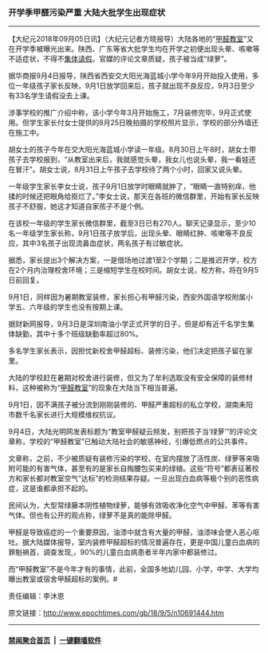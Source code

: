 ### 开学季甲醛污染严重 大陆大批学生出现症状
------------------------

<p>【大纪元2018年09月05日讯】（大纪元记者方晓报导）大陆各地的“<a href="http://www.epochtimes.com/gb/tag/%E7%94%B2%E9%86%9B%E6%95%99%E5%AE%A4.html">甲醛教室</a>”又在开学季被曝光出来。陕西、广东等省大批学生均在开学之初便出现头晕、咳嗽等不适症状，不得不<a href="http://www.epochtimes.com/gb/tag/%E9%9B%86%E4%BD%93%E8%AF%B7%E5%81%87.html">集体请假</a>。官媒的评论文章质疑，孩子被当成“绿萝”。</p>
<p>据华商报9月4日报导，陕西省西安交大阳光海蓝城小学今年9月开始投入使用，多位一年级孩子家长反映，9月1日放学回来后，孩子就出现不良反应，9月3日至少有33名学生请假没去上课。</p>
<p>涉事学校的推广介绍中称，该小学今年3月开始施工，7月装修完毕，9月正式使用。但学生家长付女士提供的8月25日晚拍摄的学校照片显示，学校的部分外墙还在施工中。</p>
<p>胡女士的孩子今年在交大阳光海蓝城小学读一年级。8月30日上午8时，胡女士带孩子去学校报到，“从教室出来后，我就感觉头晕，我女儿也说头晕，我一看娃还在冒汗”。胡女士说，8月31日上午孩子去学校待了两个小时，回家又说头晕。</p>
<p>一年级学生家长李女士说，孩子9月1日放学时眼睛就肿了，“眼睛一直特别痒，他揉的时候还把眼角给抠烂了。”李女士说，那天在各班的微信群里，开始有家长反映孩子不舒服，她这才知道自家孩子不是个例。</p>
<p>在该校一年级的学生家长微信群里，截至3日已有270人。聊天记录显示，至少10名一年级学生家长称，9月1日孩子放学后，出现头晕、眼睛红肿、咳嗽等不良反应，其中3名孩子出现流鼻血症状，两名孩子有过敏症状。</p>
<p>据悉，家长提出3个解决方案，一是借场地过渡1至2个学期；二是推迟开学，校方在2个月内治理校舍环境；三是缩短学生在校时间。胡女士说，校方称，将在9月5日前回复。</p>
<p>9月1日，同样因为暑期教室装修，家长担心有甲醛污染，西安外国语学校附属小学五、六年级的学生也没有按期上课。</p>
<p>据财新网报导，9月3日是深圳南油小学正式开学的日子，但是却有近千名学生集体缺勤，其中十多个班级缺勤率超过80%。</p>
<p>多名学生家长表示，因担忧新校舍甲醛超标、装修污染，他们决定把孩子留在家里。</p>
<p>大陆的学校赶在暑期对校舍进行装修，但又为了牟利选取没有安全保障的装修材料，这种被称为“<a href="http://www.epochtimes.com/gb/tag/%E7%94%B2%E9%86%9B%E6%95%99%E5%AE%A4.html">甲醛教室</a>”的现象在大陆当下相当普遍。</p>
<p>9月1日，因不满孩子被分流到刚刚装修的、甲醛严重超标的私立学校，湖南耒阳市数千名家长进行大规模维权抗议。</p>
<p>9月4日，大陆光明网发表标题为“教室甲醛疑云频发，别把孩子当‘绿萝’”的评论文章称，学校的“甲醛教室”已触动大陆社会的敏感神经，引爆低燃点的公共事件。</p>
<p>文章称，之前，不少被质疑有装修污染的学校，在室内摆放了活性炭、绿萝等来吸附可能的有害气体，甚至有的是家长自掏腰包买来的绿植。这些“符号”都表征著校方和家长都对教室空气“达标”的检测结果存疑。一旦出现白血病等极个别的恶性病症，这是谁都承担不起的。</p>
<p>民间认为，大型常绿藤本阴性植物绿萝，能够有效吸收净化空气中甲醛、苯等有害气体。但也有公开的观点称，绿萝不是真的能除甲醛。</p>
<p>甲醛是导致癌症的一个重要原因，油漆中就含有大量的甲醛，油漆味会使人恶心呕吐。据大陆媒体报导，室内装修甲醛超标的情况普遍存在，更是中国儿童白血病的罪魁祸首，调查发现,，90%的儿童白血病患者半年内家中都装修过。</p>
<p>而“甲醛教室”不是今年才有的事情，此前，全国多地幼儿园、小学，中学、大学均曝出教室或宿舍甲醛超标的案例。#</p>
<p>责任编辑：李沐恩</p>

原文链接：http://www.epochtimes.com/gb/18/9/5/n10691444.htm


------------------------
#### [禁闻聚合首页](https://github.com/gfw-breaker/banned-news/blob/master/README.md) &nbsp;|&nbsp;  [一键翻墙软件](https://github.com/gfw-breaker/nogfw/blob/master/README.md)